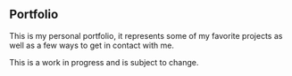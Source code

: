 ## Portfolio

This is my personal portfolio, it represents some of my favorite projects as well as a few ways to get in contact with me.

This is a work in progress and is subject to change.
